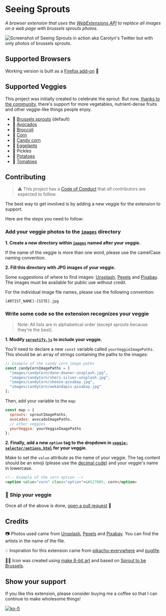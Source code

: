 # Seeing Sprouts

_A browser extension that uses the [WebExtensions API](https://developer.mozilla.org/en-US/docs/Mozilla/Add-ons/WebExtensions) to replace all images on a web page with brussels sprouts photos._

![Screenshot of Seeing Sprouts in action aka Carolyn's Twitter but with only photos of brussels sprouts.](images/screenshots/tweet-sprouts.png)

## Supported Browsers

Working version is built as a [Firefox add-on](https://addons.mozilla.org/en-US/firefox/addon/seeing-sprouts/) 🦊

## Supported Veggies

This project was initially created to celebrate the sprout. But now, [thanks to the community](https://github.com/carolstran/seeing-sprouts/graphs/contributors), there's support for more vegetables, nutrient-dense fruits and other veggie-like things people enjoy.

- 🌳 [Brussels sprouts](images/screenshots/tweet-sprouts.png) (default)
- 🥑 [Avocados](images/screenshots/tweet-avocados.png)
- 🥦 [Broccoli](images/screenshots/tweet-broccoli.png)
- 🌽 [Corn](images/screenshots/tweet-corn.png)
- 👻 [Candy corn](images/screenshots/tweet-candycorn.png)
- 🍆 [Eggplants](images/screenshots/tweet-eggplants.png)
- 🥒 Pickles
- 🥔 [Potatoes](images/screenshots/tweet-potatoes.png)
- 🍅 [Tomatoes](images/screenshots/tweet-tomatoes.png)

## Contributing

> ⚠️ This project has a [Code of Conduct](./CODE_OF_CONDUCT.md) that _all_ contributors are expected to follow.

The best way to get involved is by adding a new veggie for the extension to support.

Here are the steps you need to follow: 

### Add your veggie photos to the [`images`](./images) directory

**1. Create a new directory within [`images`](./images) named after your veggie.**

If the name of the veggie is more than one word, please use the camelCase naming convention.

**2. Fill this directory with JPG images of your veggie.**

Some suggestions of where to find images: [Unsplash](https://unsplash.com/), [Pexels](https://www.pexels.com/) and [Pixabay](https://pixabay.com/). The images must be available for public use without credit.

For the individual image file names, please use the following convention:

```
[ARTIST_NAME]-[SITE].jpg
```

### Write some code so the extension recognizes your veggie

> Note: All lists are in alphabetical order (except sprouts because they're the best). 

**1. Modify [`sproutify.js`](./sproutify.js) to include your veggie.**

You'll need to declare a new `const` variable called `yourVeggieImagePaths`. This should be an array of strings containing the paths to the images:

```javascript
// Example of the candy corn image paths
const candyCornImagePaths = [
  "images/candyCorn/dane-deaner-unsplash.jpg",
  "images/candyCorn/sheri-silver-unsplash.jpg",
  "images/candyCorn/skeeze-pixabay.jpg",
  "images/candyCorn/wokandapix-pixabay.jpg"
];
```

Then, add your variable to the `map`:

```javascript
const map = {
  sprouts: sproutImagePaths,
  avocados: avocadoImagePaths,
  // other veggies
  yourVeggie: yourVeggieImagePaths
};
```

**2. Finally, add a new `option` tag to the dropdown in [`veggie-selector/options.html`](./veggie-selector/options.html) for your veggie.**

Make to set the `value` attribute as the name of your veggie. The tag content should be an emoji (please use the [decimal code](https://www.getemojis.net/html/)) and your veggie's name in lowercase.

```html
<!-- Example of the corn option -->
<option value="corn" class="option">&#127805; corn</option>
```

### 🚀 Ship your veggie

Once all of the above is done, [open a pull request](https://docs.github.com/en/github/collaborating-with-issues-and-pull-requests/creating-a-pull-request) 💖

## Credits

📷 Photos used came from [Unsplash](https://unsplash.com/), [Pexels](https://www.pexels.com/) and [Pixabay](https://pixabay.com/). You can find the artists in the name of the file.

💡 Inspiration for this extension came from [pikachu-everywhere](https://github.com/shahednasser/pikachu-everywhere/) and [puglife](https://github.com/tiaanduplessis/puglife).

👩‍🎨 Icon was created using [make 8-bit art](https://make8bitart.com/) and based on [Sprout to be Brussels](https://sprouttobebrussels.be).

## Show your support

If you like this extension, please consider buying me a coffee so that I can continue to make wholesome things!

[![ko-fi](https://www.ko-fi.com/img/githubbutton_sm.svg)](https://ko-fi.com/L4L41MXHP)